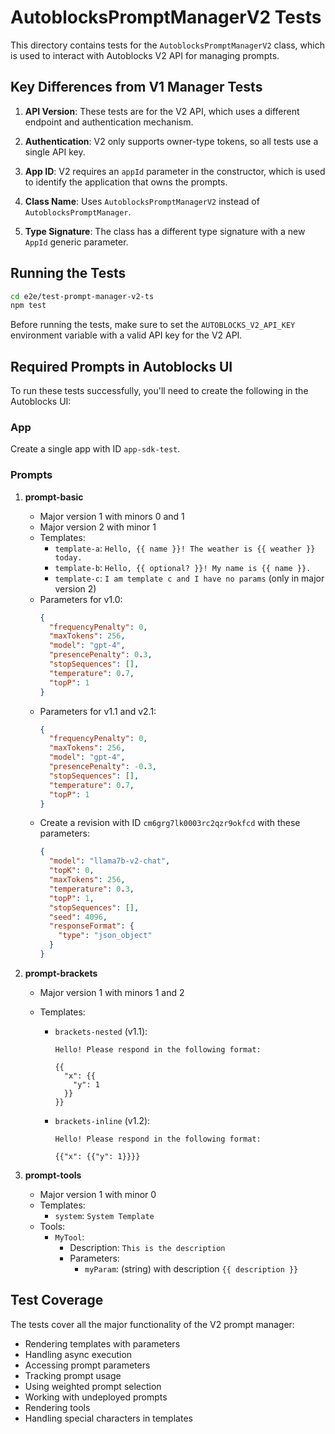 # AutoblocksPromptManagerV2 Tests

This directory contains tests for the `AutoblocksPromptManagerV2` class, which is used to interact with Autoblocks V2 API for managing prompts.

## Key Differences from V1 Manager Tests

1. **API Version**: These tests are for the V2 API, which uses a different endpoint and authentication mechanism.

2. **Authentication**: V2 only supports owner-type tokens, so all tests use a single API key.

3. **App ID**: V2 requires an `appId` parameter in the constructor, which is used to identify the application that owns the prompts.

4. **Class Name**: Uses `AutoblocksPromptManagerV2` instead of `AutoblocksPromptManager`.

5. **Type Signature**: The class has a different type signature with a new `AppId` generic parameter.

## Running the Tests

```bash
cd e2e/test-prompt-manager-v2-ts
npm test
```

Before running the tests, make sure to set the `AUTOBLOCKS_V2_API_KEY` environment variable with a valid API key for the V2 API.

## Required Prompts in Autoblocks UI

To run these tests successfully, you'll need to create the following in the Autoblocks UI:

### App

Create a single app with ID `app-sdk-test`.

### Prompts

1. **prompt-basic**

   - Major version 1 with minors 0 and 1
   - Major version 2 with minor 1
   - Templates:
     - `template-a`: `Hello, {{ name }}! The weather is {{ weather }} today.`
     - `template-b`: `Hello, {{ optional? }}! My name is {{ name }}.`
     - `template-c`: `I am template c and I have no params` (only in major version 2)
   - Parameters for v1.0:
     ```json
     {
       "frequencyPenalty": 0,
       "maxTokens": 256,
       "model": "gpt-4",
       "presencePenalty": 0.3,
       "stopSequences": [],
       "temperature": 0.7,
       "topP": 1
     }
     ```
   - Parameters for v1.1 and v2.1:
     ```json
     {
       "frequencyPenalty": 0,
       "maxTokens": 256,
       "model": "gpt-4",
       "presencePenalty": -0.3,
       "stopSequences": [],
       "temperature": 0.7,
       "topP": 1
     }
     ```
   - Create a revision with ID `cm6grg7lk0003rc2qzr9okfcd` with these parameters:
     ```json
     {
       "model": "llama7b-v2-chat",
       "topK": 0,
       "maxTokens": 256,
       "temperature": 0.3,
       "topP": 1,
       "stopSequences": [],
       "seed": 4096,
       "responseFormat": {
         "type": "json_object"
       }
     }
     ```

2. **prompt-brackets**

   - Major version 1 with minors 1 and 2
   - Templates:

     - `brackets-nested` (v1.1):

       ```
       Hello! Please respond in the following format:

       {{
         "x": {{
           "y": 1
         }}
       }}
       ```

     - `brackets-inline` (v1.2):

       ```
       Hello! Please respond in the following format:

       {{"x": {{"y": 1}}}}
       ```

3. **prompt-tools**
   - Major version 1 with minor 0
   - Templates:
     - `system`: `System Template`
   - Tools:
     - `MyTool`:
       - Description: `This is the description`
       - Parameters:
         - `myParam`: (string) with description `{{ description }}`

## Test Coverage

The tests cover all the major functionality of the V2 prompt manager:

- Rendering templates with parameters
- Handling async execution
- Accessing prompt parameters
- Tracking prompt usage
- Using weighted prompt selection
- Working with undeployed prompts
- Rendering tools
- Handling special characters in templates
